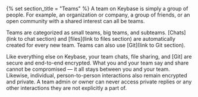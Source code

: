 {% set section_title = "Teams" %}
A team on Keybase is simply a group of people. For example, an organization or company, a group of friends, or an open community with a shared interest can all be teams.
 
Teams are categorized as small teams, big teams, and subteams. [Chats](link to chat section) and [files](link to files section) are automatically created for every new team. Teams can also use [Git](link to Git section). 
 
Like everything else on Keybase, your team chats, file sharing, and [Git] are secure and end-to-end encrypted. What you and your team say and share cannot be compromised — it all stays between you and your team. Likewise, individual, person-to-person interactions also remain encrypted and private. A team admin or owner can never access private replies or any other interactions they are not explicitly a part of. 

